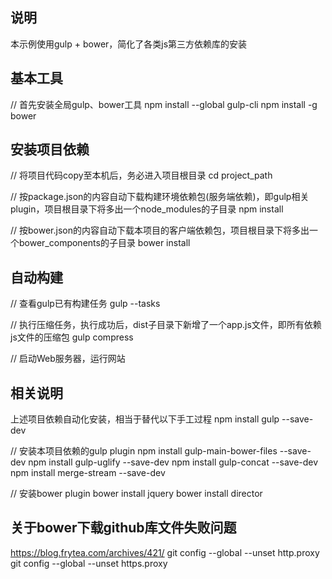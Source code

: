 ## 说明
本示例使用gulp + bower，简化了各类js第三方依赖库的安装

## 基本工具
// 首先安装全局gulp、bower工具
npm install --global gulp-cli
npm install -g bower

## 安装项目依赖
// 将项目代码copy至本机后，务必进入项目根目录
cd project_path

// 按package.json的内容自动下载构建环境依赖包(服务端依赖)，即gulp相关plugin，项目根目录下将多出一个node_modules的子目录
npm install

// 按bower.json的内容自动下载本项目的客户端依赖包，项目根目录下将多出一个bower_components的子目录
bower install

## 自动构建
// 查看gulp已有构建任务
gulp --tasks

// 执行压缩任务，执行成功后，dist子目录下新增了一个app.js文件，即所有依赖js文件的压缩包
gulp compress 

// 启动Web服务器，运行网站


## 相关说明

上述项目依赖自动化安装，相当于替代以下手工过程
npm install gulp --save-dev

// 安装本项目依赖的gulp plugin
npm install gulp-main-bower-files --save-dev
npm install gulp-uglify --save-dev
npm install gulp-concat --save-dev
npm install merge-stream --save-dev

// 安装bower plugin
bower install jquery 
bower install director

## 关于bower下载github库文件失败问题
https://blog.frytea.com/archives/421/
git config --global --unset http.proxy
git config --global --unset https.proxy




